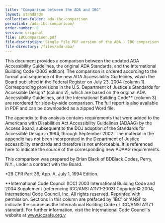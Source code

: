 ```yaml
---
title: "Comparison between the ADA and IBC"
layout: standards
collection-folder: ada-ibc-comparison
permalink: /ada-ibc-comparison/
order-number: 0
version: original
file: IBCComparison.pdf
file-description: Single file PDF version of the ADA - IBC comparison
file-directory: /files/ada-aba/
---
```

This document provides a comparison between the updated ADA Accessibility Guidelines, the original ADA Standards, and the International Building Code (2003 edition). The comparison is ordered according to the format and sequence of the new ADA Accessibility Guidelines, which the Board published in the Federal Register on July 23, 2004 (column 1). Corresponding provisions in the U.S. Department of Justice's Standards for Accessible Design* (column 2), which are based on the original ADA Accessibility Guidelines, and the International Building Code** (column 3) are reordered for side-by-side comparison. The full report is also available in PDF and can be downloaded as a zipped Word file.

The appendix to this analysis contains requirements that were added to the Americans with Disabilities Act Accessibility Guidelines (ADAAG) by the Access Board, subsequent to the DOJ adoption of the Standards for Accessible Design in 1994, through September 2002. The material in the appendix has not been incorporated in the Department of Justice accessibility standards and therefore is not enforceable. It is referenced here to indicate the source of the corresponding new ADAAG requirements.

This comparison was prepared by Brian Black of BDBlack Codes, Perry, N.Y., under a contract with the Board.

 

*28 CFR Part 36, App. A, July 1, 1994 Edition.

**International Code Council (ICC) 2003 International Building Code and 2004 Supplement (referencing ICC/ANSI A117.1-2003) Copyright© 2004, International Code Council, Inc. All rights reserved. Reprinted with permission. Sections in this column are prefaced by ‘IBC' or ‘ANSI' to indicate the source as the International Building Code or ICC/ANSI A117.1 standard. For further information, visit the International Code Council's website at www.iccsafe.org.v